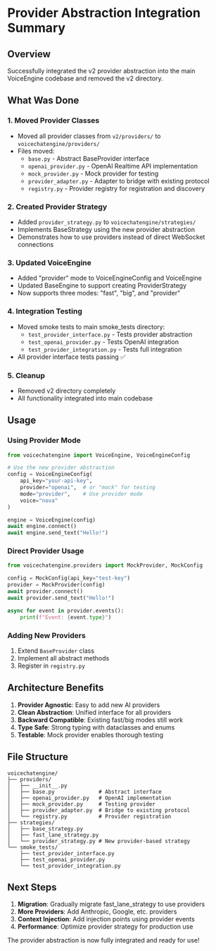 # Provider Abstraction Integration Summary

## Overview

Successfully integrated the v2 provider abstraction into the main VoiceEngine codebase and removed the v2 directory.

## What Was Done

### 1. Moved Provider Classes
- Moved all provider classes from `v2/providers/` to `voicechatengine/providers/`
- Files moved:
  - `base.py` - Abstract BaseProvider interface
  - `openai_provider.py` - OpenAI Realtime API implementation
  - `mock_provider.py` - Mock provider for testing
  - `provider_adapter.py` - Adapter to bridge with existing protocol
  - `registry.py` - Provider registry for registration and discovery

### 2. Created Provider Strategy
- Added `provider_strategy.py` to `voicechatengine/strategies/`
- Implements BaseStrategy using the new provider abstraction
- Demonstrates how to use providers instead of direct WebSocket connections

### 3. Updated VoiceEngine
- Added "provider" mode to VoiceEngineConfig and VoiceEngine
- Updated BaseEngine to support creating ProviderStrategy
- Now supports three modes: "fast", "big", and "provider"

### 4. Integration Testing
- Moved smoke tests to main smoke_tests directory:
  - `test_provider_interface.py` - Tests provider abstraction
  - `test_openai_provider.py` - Tests OpenAI integration
  - `test_provider_integration.py` - Tests full integration
- All provider interface tests passing ✅

### 5. Cleanup
- Removed v2 directory completely
- All functionality integrated into main codebase

## Usage

### Using Provider Mode

```python
from voicechatengine import VoiceEngine, VoiceEngineConfig

# Use the new provider abstraction
config = VoiceEngineConfig(
    api_key="your-api-key",
    provider="openai",  # or "mock" for testing
    mode="provider",    # Use provider mode
    voice="nova"
)

engine = VoiceEngine(config)
await engine.connect()
await engine.send_text("Hello!")
```

### Direct Provider Usage

```python
from voicechatengine.providers import MockProvider, MockConfig

config = MockConfig(api_key="test-key")
provider = MockProvider(config)
await provider.connect()
await provider.send_text("Hello!")

async for event in provider.events():
    print(f"Event: {event.type}")
```

### Adding New Providers

1. Extend `BaseProvider` class
2. Implement all abstract methods
3. Register in `registry.py`

## Architecture Benefits

1. **Provider Agnostic**: Easy to add new AI providers
2. **Clean Abstraction**: Unified interface for all providers
3. **Backward Compatible**: Existing fast/big modes still work
4. **Type Safe**: Strong typing with dataclasses and enums
5. **Testable**: Mock provider enables thorough testing

## File Structure

```
voicechatengine/
├── providers/
│   ├── __init__.py
│   ├── base.py              # Abstract interface
│   ├── openai_provider.py   # OpenAI implementation
│   ├── mock_provider.py     # Testing provider
│   ├── provider_adapter.py  # Bridge to existing protocol
│   └── registry.py          # Provider registration
├── strategies/
│   ├── base_strategy.py
│   ├── fast_lane_strategy.py
│   └── provider_strategy.py # New provider-based strategy
└── smoke_tests/
    ├── test_provider_interface.py
    ├── test_openai_provider.py
    └── test_provider_integration.py
```

## Next Steps

1. **Migration**: Gradually migrate fast_lane_strategy to use providers
2. **More Providers**: Add Anthropic, Google, etc. providers
3. **Context Injection**: Add injection points using provider events
4. **Performance**: Optimize provider strategy for production use

The provider abstraction is now fully integrated and ready for use!